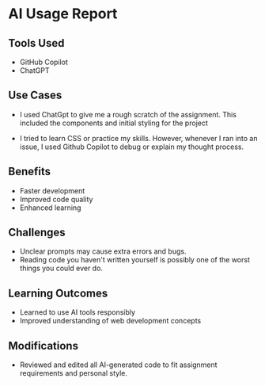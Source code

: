 # AI Usage Report

## Tools Used
- GitHub Copilot
- ChatGPT

## Use Cases
- I used ChatGpt to give me a rough scratch of the assignment. This included the components and initial styling for the project

- I tried to learn CSS or practice my skills. However, whenever I ran into an issue, I used Github Copilot to debug or explain my thought process.

## Benefits
- Faster development
- Improved code quality
- Enhanced learning

## Challenges
- Unclear prompts may cause extra errors and bugs.
- Reading code you haven't written yourself is possibly one of the worst things you could ever do.

## Learning Outcomes
- Learned to use AI tools responsibly
- Improved understanding of web development concepts

## Modifications
- Reviewed and edited all AI-generated code to fit assignment requirements and personal style.
